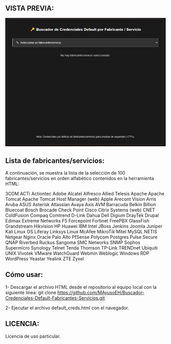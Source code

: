 ## VISTA PREVIA:
![Captura de pantalla del proyecto](https://raw.githubusercontent.com/MAyusoEH/Buscador-Credenciales-Default-Fabricantes-Servicios/refs/heads/main/pic_defcreds.png)


## Lista de fabricantes/servicios:
A continuación, se muestra la lista de la selección de 100 fabricantes/servicios en orden alfabético contenidos en la herramienta HTML:

3COM
ACTi
Actiontec
Adobe
Alcatel
Alfresco
Allied Telesis
Apache
Apache Tomcat
Apache Tomcat Host Manager (web)
Apple
Arecont Vision
Arris
Aruba
ASUS
Asterisk
Atlassian
Avaya
Axis
AVM
Barracuda
Belkin
Billion
Bluecoat
Bosch
Brocade
Check Point
Cisco
Citrix Systems (web)
CNET
ColdFusion
Compaq
Comtrend
D-Link
Dahua
Dell
Digium
DrayTek
Drupal
Edimax
Extreme Networks
F5
Forcepoint
Fortinet
FreePBX
GlassFish
Grandstream
Hikvision
HP
Huawei
IBM
Intel
JBoss
Jenkins
Joomla
Juniper
Kali Linux OS
Liferay
Linksys
Linux
McAfee
MikroTik
Mitel
MySQL
NETIS
Netgear
Nginx
Oracle
Palo Alto
PfSense
Polycom
Postgres
Pulse Secure
QNAP
Riverbed
Ruckus
Sangoma
SMC Networks
SNMP
Sophos
Supermicro
Synology
Telnet
Tenda
Thomson
TP-Link
TRENDnet
Ubiquiti
UNIX
Vivotek
VMware
WatchGuard
Webmin
Weblogic
Windows RDP
WordPress
Yeastar
Yealink
ZTE
Zyxel


## Cómo usar:

1- Descargar el archivo HTML desde el repositorio al equipo local con la siguiente línea:
git clone https://github.com/MAyusoEH/Buscador-Credenciales-Default-Fabricantes-Servicios.git

2- Ejecutar el archivo default_creds.html con el navegador.


## LICENCIA:

Licencia de uso particular.
